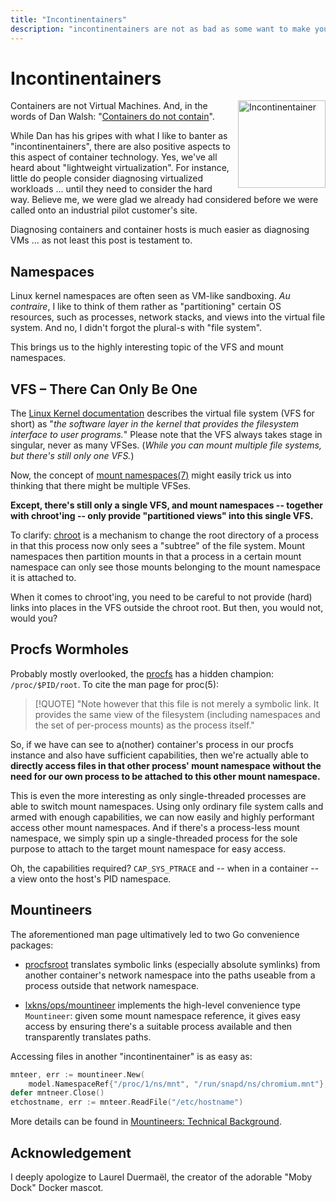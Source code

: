 ```yaml
---
title: "Incontinentainers"
description: "incontinentainers are not as bad as some want to make you believe, because they’re much easier to diagnose than virtual machines."
---
```


# Incontinentainers
<img src="art/_images/incontinentainer.png" style="width: 10em; float: right; padding-left: 0.5em;" title="Incontinentainer">

Containers are not Virtual Machines. And, in the words of Dan Walsh:
"[Containers do not
contain](https://opensource.com/business/14/7/docker-security-selinux)".

While Dan has his gripes with what I like to banter as "incontinentainers",
there are also positive aspects to this aspect of container technology. Yes,
we've all heard about "lightweight virtualization". For instance, little do
people consider diagnosing virtualized workloads ... until they need to consider
the hard way. Believe me, we were glad we already had considered before we were
called onto an industrial pilot customer's site.

Diagnosing containers and container hosts is much easier as diagnosing VMs ...
as not least this post is testament to.

## Namespaces

Linux kernel namespaces are often seen as VM-like sandboxing. _Au contraire_, I
like to think of them rather as "partitioning" certain OS resources, such as
processes, network stacks, and views into the virtual file system. And no, I
didn't forgot the plural-s with "file system".

This brings us to the highly interesting topic of the VFS and mount namespaces.

## VFS – There Can Only Be One

The [Linux Kernel
documentation](https://www.kernel.org/doc/html/latest/filesystems/vfs.html)
describes the virtual file system (VFS for short) as "_the software layer in the
kernel that provides the filesystem interface to user programs._" Please note
that the VFS always takes stage in singular, never as many VFSes. (_While you
can mount multiple file systems, but there's still only one VFS._)

Now, the concept of [mount
namespaces(7)](https://man7.org/linux/man-pages/man7/mount_namespaces.7.html)
might easily trick us into thinking that there might be multiple VFSes.

**Except, there's still only a single VFS, and mount namespaces -- together with
chroot'ing -- only provide "partitioned views" into this single VFS.**

To clarify: [chroot](https://man7.org/linux/man-pages/man2/chroot.2.html) is a
mechanism to change the root directory of a process in that this process now
only sees a "subtree" of the file system. Mount namespaces then partition mounts
in that a process in a certain mount namespace can only see those mounts
belonging to the mount namespace it is attached to.

When it comes to chroot'ing, you need to be careful to not provide (hard) links
into places in the VFS outside the chroot root. But then, you would not, would
you?

## Procfs Wormholes

Probably mostly overlooked, the
[procfs](https://man7.org/linux/man-pages/man5/proc.5.html) has a hidden
champion: `/proc/$PID/root`. To cite the man page for proc(5):

> [!QUOTE]
> "Note however that this file is not merely a symbolic link. It provides the
> same view of the filesystem (including namespaces and the set of per-process
> mounts) as the process itself."

So, if we have can see to a(nother) container's process in our procfs instance
and also have sufficient capabilities, then we're actually able to **directly
access files in that other process' mount namespace without the need for our own
process to be attached to this other mount namespace.**

This is even the more interesting as only single-threaded processes are able to
switch mount namespaces. Using only ordinary file system calls and armed with
enough capabilities, we can now easily and highly performant access other mount
namespaces. And if there's a process-less mount namespace, we simply spin up a
single-threaded process for the sole purpose to attach to the target mount
namespace for easy access.

Oh, the capabilities required? `CAP_SYS_PTRACE` and -- when in a container -- a
view onto the host's PID namespace. 

## Mountineers

The aforementioned man page ultimatively led to two Go convenience packages:

- [procfsroot](https://github.com/TheDiveO/procfsroot) translates symbolic links
  (especially absolute symlinks) from another container's network namespace into
  the paths useable from a process outside that network namespace.

- [lxkns/ops/mountineer](https://github.com/TheDiveO/lxkns/tree/master/ops/mountineer)
  implements the high-level convenience type `Mountineer`: given some mount
  namespace reference, it gives easy access by ensuring there's a suitable
  process available and then transparently translates paths.

Accessing files in another "incontinentainer" is as easy as:

```go
mnteer, err := mountineer.New(
    model.NamespaceRef{"/proc/1/ns/mnt", "/run/snapd/ns/chromium.mnt"}, nil)
defer mntneer.Close()
etchostname, err := mnteer.ReadFile("/etc/hostname")
```

More details can be found in [Mountineers: Technical
Background](https://thediveo.github.io/lxkns/#/mountineers?id=technical-background).

## Acknowledgement

I deeply apologize to Laurel Duermaël, the creator of the adorable "Moby Dock"
Docker mascot.

